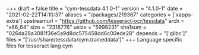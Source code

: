 +++
draft = false
title = "cym-tessdata 4.1.0-1"
version = "4.1.0-1"
date = "2021-02-22T14:10:37"
aliases = "/packages/219367"
categories = ['xapps-extra']
upstreamurl = "https://github.com/tesseract-ocr/tessdata"
arch = "x86_64"
size = "2318776"
usize = "5998231"
sha1sum = "026da28a3081f36e5a9d8dc575458dd6c00ede28"
depends = "['glibc']"
files = "['/usr/share/tessdata/cym.traineddata']"
+++
Language specific files for tesseract lang cym